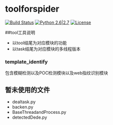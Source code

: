 # toolforspider

[![Build Status](http://nanshihui.github.io/public/status.svg)](http://nanshihui.github.io/2016/01/21/ToolForSpider%E7%AE%80%E4%BB%8B/) [![Python 2.6|2.7](http://nanshihui.github.io/public/python.svg)](https://www.python.org/) [![License](http://nanshihui.github.io/public/license.svg)](http://nanshihui.github.io/2016/01/21/ToolForSpider%E7%AE%80%E4%BB%8B/) 

##tool工具说明
* 以tool结尾为对应模块的功能       
* 以task结尾为对应模块的多线程版本                        					
### template_identify

包含模糊检测以及POC检测模块以及web指纹识别模块

## 暂未使用的文件

* dealtask.py 
* backen.py
* BaseThreadandProcess.py
* detectedDede.py
